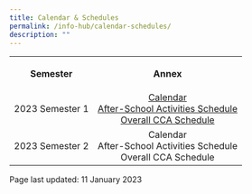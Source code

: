 ```yaml
---
title: Calendar & Schedules
permalink: /info-hub/calendar-schedules/
description: ""
---
```

<table>
<tbody>
<tr>
<th style="text-align: center;">
<p>Semester</p>
</th>
<th style="text-align: center;">
<p>Annex</p>
</th>
</tr>
<tr>
<td style="text-align: center;">
<p>2023 Semester 1</p>
</td>
<td style="text-align: center;">
<a href="https://drive.google.com/file/d/1ra6qhR_UwKkmTmri8NflJJKzlKCtxtwU/view" target="_blank" rel="noopener">Calendar</a><br/>
<a href="https://drive.google.com/file/d/1gMVzN-BSX4MhnbSRYSGjZn93VDyf3Wyo/view" target="_blank" rel="noopener">After-School Activities Schedule</a><br />
<a href="https://drive.google.com/file/d/1nbFscFognkKyl3jHP049RBRiyzT1aEWE/view" target="_blank" rel="noopener">Overall CCA Schedule</a>
</td>
</tr>
<tr>
<td style="text-align: center;">
<p>2023 Semester 2</p>
</td>
<td style="text-align: center;">
<a>Calendar<br>
After-School Activities Schedule<br>
Overall CCA Schedule</a>
</td>
</tr>
</tbody>
</table>
<p></p>
<p></p>
<p>Page last updated: 11 January 2023</p>